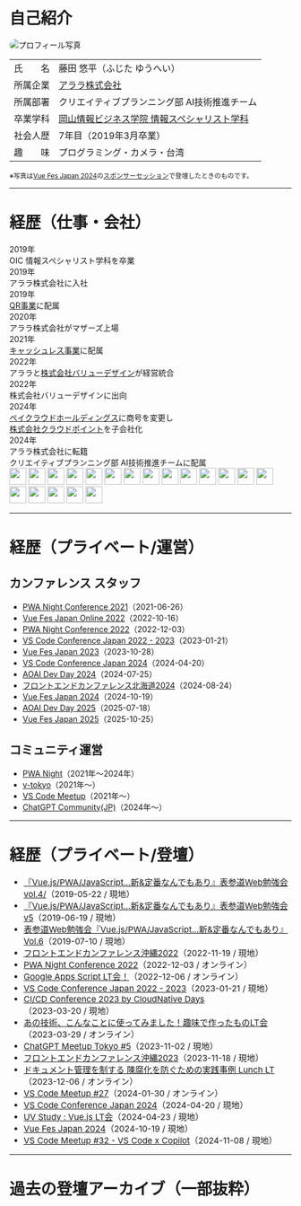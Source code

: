 # 自己紹介

<div class="grid grid-cols-3 gap-4">
  <div class="col-span-1">
    <img src="/profile.jpg" alt="プロフィール写真" style="border-radius: 1rem;" />
  </div>
  <div class="col-span-2">

|          |                                                                                                        |
| :------: | ------------------------------------------------------------------------------------------------------ |
| 氏　　名 | 藤田 悠平（ふじた ゆうへい）                                                                           |
| 所属企業 | [アララ株式会社](https://www.arara.com/)                                                               |
| 所属部署 | クリエイティブプランニング部 AI技術推進チーム                                                          |
| 卒業学科 | [岡山情報ビジネス学院 情報スペシャリスト学科](https://www.oic-ok.ac.jp/course/information_specialist/) |
| 社会人歴 | 7年目（2019年3月卒業）                                                                                 |
| 趣　　味 | プログラミング・カメラ・台湾                                                                           |

<small>※写真は[Vue Fes Japan 2024](https://vuefes.jp/2024/)の[スポンサーセッション](https://t.co/yQVr6Dd3cY)で登壇したときのものです。</small>

  </div>
</div>

---

# 経歴（仕事・会社）

<div class="grid grid-cols-10">
  <div class="col-span-4">
    <div class="relative pl-8">
      <div class="absolute left-0 top-0 h-full w-1 bg-gray-300 rounded"></div>
      <div class="mb-8 relative">
        <div class="absolute -left-4 top-1 w-6 h-6 bg-blue-500 rounded-full border-4 border-white"></div>
        <div>
          <div class="font-bold text-lg ml-4">2019年</div>
          <div class="ml-4">OIC 情報スペシャリスト学科を卒業</div>
        </div>
      </div>
      <div class="mb-8 relative">
        <div class="absolute -left-4 top-1 w-6 h-6 bg-blue-500 rounded-full border-4 border-white"></div>
        <div>
          <div class="font-bold text-lg ml-4">2019年</div>
          <div class="ml-4">アララ株式会社に入社</div>
        </div>
      </div>
      <div class="mb-8 relative">
        <div class="absolute -left-4 top-1 w-6 h-6 bg-blue-500 rounded-full border-4 border-white"></div>
        <div>
          <div class="font-bold text-lg ml-4">2019年</div>
          <div class="ml-4"><a href="https://m.qrqrq.com/" target="_blank" rel="noopener noreferrer">QR事業</a>に配属</div>
        </div>
      </div>
      <div class="mb-8 relative">
        <div class="absolute -left-4 top-1 w-6 h-6 bg-red-500 rounded-full border-4 border-white"></div>
        <div>
          <div class="font-bold text-lg ml-4">2020年</div>
          <div class="ml-4">アララ株式会社がマザーズ上場</div>
        </div>
      </div>
      <div class="mb-8 relative">
        <div class="absolute -left-4 top-1 w-6 h-6 bg-blue-500 rounded-full border-4 border-white"></div>
        <div>
          <div class="font-bold text-lg ml-4">2021年</div>
          <div class="ml-4"><a href="https://cs.valuedesign.jp/" target="_blank" rel="noopener noreferrer">キャッシュレス事業</a>に配属</div>
        </div>
      </div>
    </div>
  </div>
  <div class="col-span-6">
    <div>
      <div class="relative pl-8">
        <div class="absolute left-0 top-0 h-full w-1 bg-gray-300 rounded"></div>
        <div class="mb-8 relative">
          <div class="absolute -left-4 top-1 w-6 h-6 bg-red-500 rounded-full border-4 border-white"></div>
          <div>
            <div class="font-bold text-lg ml-4">2022年</div>
            <div class="ml-4">アララと<a href="https://www.valuedesign.jp/" target="_blank" rel="noopener noreferrer">株式会社バリューデザイン</a>が経営統合</div>
          </div>
        </div>
        <div class="mb-8 relative">
          <div class="absolute -left-4 top-1 w-6 h-6 bg-blue-500 rounded-full border-4 border-white"></div>
          <div>
            <div class="font-bold text-lg ml-4">2022年</div>
            <div class="ml-4">株式会社バリューデザインに出向</div>
          </div>
        </div>
        <div class="mb-8 relative">
          <div class="absolute -left-4 top-1 w-6 h-6 bg-red-500 rounded-full border-4 border-white"></div>
          <div>
            <div class="font-bold text-lg ml-4">2024年</div>
            <div class="ml-4">
              <a href="https://www.paycloud.inc/" target="_blank" rel="noopener noreferrer">ペイクラウドホールディングス</a>に商号を変更し<br><a href="https://www.cloudpoint.co.jp/" target="_blank" rel="noopener noreferrer">株式会社クラウドポイント</a>を子会社化
            </div>
          </div>
        </div>
        <div class="mb-8 relative">
          <div class="absolute -left-4 top-1 w-6 h-6 bg-blue-500 rounded-full border-4 border-white"></div>
          <div>
            <div class="font-bold text-lg ml-4">2024年</div>
            <div class="ml-4">アララ株式会社に転籍<br>クリエイティブプランニング部 AI技術推進チームに配属</div>
          </div>
        </div>
      </div>
    </div>
  </div>
</div>

<img src="/tech/aws.png" style="height: 30px;" class="absolute left-42 top-65"/>
<img src="/tech/kt.png" style="height: 30px;" class="absolute left-57 top-65"/>
<img src="/tech/php.png" style="height: 30px;" class="absolute left-67 top-65"/>
<img src="/tech/js.png" style="height: 30px;" class="absolute left-82 top-65"/>
<img src="/tech/py.png" style="height: 30px;" class="absolute left-92 top-65"/>

<img src="/tech/aws.png" style="height: 30px;" class="absolute left-42 top-110"/>
<img src="/tech/php.png" style="height: 30px;" class="absolute left-57 top-110"/>
<img src="/tech/js.png" style="height: 30px;" class="absolute left-72 top-110"/>

<img src="/tech/aws.png" style="height: 30px;" class="absolute left-130 top-45"/>
<img src="/tech/php.png" style="height: 30px;" class="absolute left-145 top-45"/>
<img src="/tech/js.png" style="height: 30px;" class="absolute left-160 top-45"/>

<img src="/tech/aws.png" style="height: 30px;" class="absolute left-130 top-95"/>
<img src="/tech/cloudflare.png" style="height: 30px;" class="absolute left-145 top-95"/>
<img src="/tech/kt.png" style="height: 30px;" class="absolute left-155 top-95"/>
<img src="/tech/swift.png" style="height: 30px;" class="absolute left-165 top-95"/>
<img src="/tech/ts.png" style="height: 30px;" class="absolute left-175 top-95"/>
<img src="/tech/js.png" style="height: 30px;" class="absolute left-185 top-95"/>
<img src="/tech/py.png" style="height: 30px;" class="absolute left-195 top-95"/>
<img src="/tech/php.png" style="height: 30px;" class="absolute left-205 top-95"/>

---

# 経歴（プライベート/運営）

<div class="grid grid-cols-10">
<div class="col-span-6">

## カンファレンス スタッフ

- [PWA Night Conference 2021](https://pwanight.connpass.com/event/204759/)（2021-06-26）
- [Vue Fes Japan Online 2022](https://vuefes.jp/2022/)（2022-10-16）
- [PWA Night Conference 2022](https://pwanight.connpass.com/event/261725/)（2022-12-03）
- [VS Code Conference Japan 2022 \- 2023](https://vscode.connpass.com/event/263206/)（2023-01-21）
- [Vue Fes Japan 2023](https://vuefes.jp/2023/)（2023-10-28）
- [VS Code Conference Japan 2024](https://vscode.connpass.com/event/308890/)（2024-04-20）
- [AOAI Dev Day 2024](https://aoai-devday.com/)（2024-07-25）
- [フロントエンドカンファレンス北海道2024](https://www.frontend-conf.jp/)（2024-08-24）
- [Vue Fes Japan 2024](https://vuefes.jp/2024/)（2024-10-19）
- [AOAI Dev Day 2025](https://aoai-devday.com/)（2025-07-18）
- [Vue Fes Japan 2025](https://vuefes.jp/2025/)（2025-10-25）

</div>
<div class="col-span-4">

## コミュニティ運営

- [PWA Night](https://pwanight.connpass.com/)（2021年〜2024年）
- [v-tokyo](https://vuefes.jp/)（2021年〜）
- [VS Code Meetup](https://vscode.connpass.com/)（2021年〜）
- [ChatGPT Community(JP)](https://chatgpt.connpass.com/)（2024年〜）

</div>
</div>

---

# 経歴（プライベート/登壇）

<div style="font-size: 15px">

- [『Vue.js/PWA/JavaScript…新&定番なんでもあり』表参道Web勉強会 vol.4/](https://connpass.com/event/128443/)（2019-05-22 / 現地）
- [『Vue\.js/PWA/JavaScript…新&定番なんでもあり』表参道Web勉強会 v5](https://connpass.com/event/130665/)（2019-06-19 / 現地）
- [表参道Web勉強会『Vue\.js/PWA/JavaScript…新&定番なんでもあり』Vol\.6](https://connpass.com/event/136133/)（2019-07-10 / 現地）
- [フロントエンドカンファレンス沖縄2022](https://front-okinawa.connpass.com/event/263836/)（2022-11-19 / 現地）
- [PWA Night Conference 2022](https://pwanight.connpass.com/event/261725/)（2022-12-03 / オンライン）
- [Google Apps Script LT会！](https://yumenosora.connpass.com/event/265341/)（2022-12-06 / オンライン）
- [VS Code Conference Japan 2022 \- 2023](https://vscode.connpass.com/event/263206/)（2023-01-21 / 現地）
- [CI/CD Conference 2023 by CloudNative Days](https://cloudnativedays.jp/cicd2023)（2023-03-20 / 現地）
- [あの技術、こんなことに使ってみました！趣味で作ったものLT会](https://yumenosora.connpass.com/event/276955/)（2023-03-29 / オンライン）
- [ChatGPT Meetup Tokyo \#5](https://chatgpt.connpass.com/event/298793/)（2023-11-02 / 現地）
- [フロントエンドカンファレンス沖縄2023](https://front-okinawa.connpass.com/event/299738/)（2023-11-18 / 現地）
- [ドキュメント管理を制する 陳腐化を防ぐための実践事例 Lunch LT](https://findy.connpass.com/event/302508/)（2023-12-06 / オンライン）
- [VS Code Meetup \#27](https://vscode.connpass.com/event/303633/)（2024-01-30 / オンライン）
- [VS Code Conference Japan 2024](https://vscode.connpass.com/event/308890/)（2024-04-20 / 現地）
- [UV Study : Vue\.js LT会](https://uniquevision.connpass.com/event/311383/)（2024-04-23 / 現地）
- [Vue Fes Japan 2024](https://vuefes.jp/2024/)（2024-10-19 / 現地）
- [VS Code Meetup \#32 \- VS Code x Copilot](https://vscode.connpass.com/event/333720/)（2024-11-08 / 現地）

</div>

---

# 過去の登壇アーカイブ（一部抜粋）

<div class="grid grid-rows-2 gap-16">
  <div class="grid grid-cols-2 gap-4">
    <div><Youtube id="QKt_ZghCglE" /></div>
    <div><Youtube id="XRq7JwNPppw" /></div>
  </div>
  <div class="grid grid-cols-2 gap-4">
    <div><Youtube id="nWD0EBSMah8?start=5855" /></div>
    <div><Youtube id="Nqtbf9Yoa70?start=2970" /></div>
  </div>
</div>
